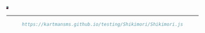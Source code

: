 
<div align="left">
    <img alt="Homepage" src="image/IMG.PNG" width="1%" />
</div>
<hr>
<div align="center">

```bibtex
https://kartmansms.github.io/testing/Shikimori/Shikimori.js
```
